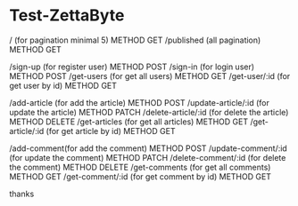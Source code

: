 # Test-ZettaByte

/ (for pagination minimal 5) METHOD GET
/published (all pagination) METHOD GET

/sign-up (for register user) METHOD POST
/sign-in (for login user) METHOD POST
/get-users (for get all users) METHOD GET
/get-user/:id (for get user by id) METHOD GET


/add-article (for add the article) METHOD POST
/update-article/:id (for update the article) METHOD PATCH
/delete-article/:id (for delete the article) METHOD DELETE
/get-articles (for get all articles) METHOD GET
/get-article/:id (for get article by id) METHOD GET


/add-comment(for add the comment) METHOD POST
/update-comment/:id (for update the comment) METHOD PATCH
/delete-comment/:id (for delete the comment) METHOD DELETE
/get-comments (for get all comments) METHOD GET
/get-comment/:id (for get comment by id) METHOD GET

thanks
